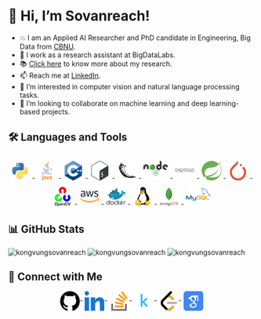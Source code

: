 
# 👋 Hi, I’m Sovanreach!
- :boom: I am an Applied AI Researcher and PhD candidate in Engineering, Big Data from [CBNU](https://cbnu.ac.kr).
- 🌱 I work as a research assistant at BigDataLabs.
- :books: [Click here](https://scholar.google.com/citations?user=qZqSMicAAAAJ&hl=en) to know more about my research.
- 📫 Reach me at [LinkedIn](https://www.linkedin.com/in/kongvungsovanreach).
- 👀 I’m interested in computer vision and natural language processing tasks.
- 💞️ I’m looking to collaborate on machine learning and deep learning-based projects.

## 🛠️ Languages and Tools
 <p align="center">
  <a href="https://www.python.org" target="_blank"><img src="https://raw.githubusercontent.com/kongvungsovanreach/kongvungsovanreach/master/assets/icons/python.svg" alt="Python" width="40" height="40"/></a> -
  <a href="https://www.java.com" target="_blank"><img src="https://raw.githubusercontent.com/kongvungsovanreach/kongvungsovanreach/master/assets/icons/java.svg" alt="Java" width="40" height="40"/></a> -
  <a href="https://www.w3schools.com/cpp/" target="_blank"><img src="https://raw.githubusercontent.com/kongvungsovanreach/kongvungsovanreach/master/assets/icons/cplusplus.svg" alt="C++" width="40" height="40"/></a> -
  <a href="https://www.gnu.org/software/bash/" target="_blank"><img src="https://raw.githubusercontent.com/kongvungsovanreach/kongvungsovanreach/master/assets/icons/bash.svg" alt="Bash" width="40" height="40"/></a> -
  <a href="https://flask.palletsprojects.com/" target="_blank"><img src="https://raw.githubusercontent.com/kongvungsovanreach/kongvungsovanreach/master/assets/icons/flask.svg" alt="Flask" width="40" height="40"/></a> -
  <a href="https://nodejs.org" target="_blank"><img src="https://raw.githubusercontent.com/kongvungsovanreach/kongvungsovanreach/master/assets/icons/nodejs.svg" alt="Node.js" width="50" height="50"/></a> -
  <a href="https://expressjs.com" target="_blank"><img src="https://raw.githubusercontent.com/kongvungsovanreach/kongvungsovanreach/master/assets/icons/express.svg" alt="Express.js" width="40" height="40"/></a> -
  <a href="https://spring.io/" target="_blank"> <img src="https://raw.githubusercontent.com/kongvungsovanreach/kongvungsovanreach/master/assets/icons/spring.svg" alt="Spring" width="40" height="40"/></a> -
  <a href="https://pytorch.org/" target="_blank"><img src="https://raw.githubusercontent.com/kongvungsovanreach/kongvungsovanreach/master/assets/icons/pytorch.svg" alt="PyTorch" width="40" height="40"/></a> -
  <a href="https://opencv.org/" target="_blank"> <img src="https://raw.githubusercontent.com/kongvungsovanreach/kongvungsovanreach/master/assets/icons/opencv.svg" alt="opencv" width="40" height="40"/></a> -
  <a href="https://aws.amazon.com" target="_blank"><img src="https://raw.githubusercontent.com/kongvungsovanreach/kongvungsovanreach/master/assets/icons/aws.svg" alt="AWS" width="40" height="40"/></a> -
  <a href="https://www.docker.com/" target="_blank"><img src="https://raw.githubusercontent.com/kongvungsovanreach/kongvungsovanreach/master/assets/icons/docker.svg" alt="Docker" width="40" height="40"/></a> -
  <a href="https://www.linux.org/" target="_blank"> <img src="https://raw.githubusercontent.com/kongvungsovanreach/kongvungsovanreach/master/assets/icons/linux.svg" alt="Linux" width="40" height="40"/></a> -
  <a href="https://www.mongodb.com/" target="_blank"> <img src="https://raw.githubusercontent.com/kongvungsovanreach/kongvungsovanreach/master/assets/icons/mongodb.svg" alt="MongoDB" width="40" height="40"/></a> -
  <a href="https://www.mysql.com/" target="_blank"> <img src="https://raw.githubusercontent.com/kongvungsovanreach/kongvungsovanreach/master/assets/icons/mysql.svg" alt="MySQL" width="50" height="50"/></a>
</p>

## 📊 GitHub Stats
<img src="https://github-readme-stats.vercel.app/api/top-langs?username=kongvungsovanreach&show_icons=true&locale=en&layout=compact"  alt="kongvungsovanreach"/>
<img src="https://github-readme-stats.vercel.app/api?username=kongvungsovanreach&show_icons=true&locale=en"  alt="kongvungsovanreach"/>
<img src="https://github-readme-streak-stats.herokuapp.com/?user=kongvungsovanreach&"  alt="kongvungsovanreach"/>

## 🔗 Connect with Me
<p align="center">
  <a href="https://github.com/kongvungsovanreach" target="blank"><img align="center" src="https://raw.githubusercontent.com/kongvungsovanreach/kongvungsovanreach/master/assets/icons/github.svg" alt="Github" height="40" width="40"/></a>-
  <a href="https://linkedin.com/in/kongvungsovanreach" target="blank"><img align="center" src="https://raw.githubusercontent.com/kongvungsovanreach/kongvungsovanreach/master/assets/icons/linkedin.svg" alt="LinkedIn" height="40" width="40"/></a>-
  <a href="https://stackoverflow.com/users/11778534" target="blank"><img align="center" src="https://raw.githubusercontent.com/kongvungsovanreach/kongvungsovanreach/master/assets/icons/stackoverflow.svg" alt="Stack Overflow" height="40" width="40"/></a>-
  <a href="https://www.kaggle.com/vungsovanreachkong" target="blank"><img align="center" src="https://raw.githubusercontent.com/kongvungsovanreach/kongvungsovanreach/master/assets/icons/kaggle.svg" alt="Kaggle" height="40" width="40"/></a>-
  <a href="https://www.leetcode.com/kongvungsovanreach" target="blank"><img align="center" src="https://raw.githubusercontent.com/kongvungsovanreach/kongvungsovanreach/master/assets/icons/leetcode.svg" alt="LeetCode" height="40" width="40"/></a>-
  <a href="https://scholar.google.com/citations?user=qZqSMicAAAAJ&hl=en" target="blank"><img align="center" src="https://raw.githubusercontent.com/kongvungsovanreach/kongvungsovanreach/master/assets/icons/google-scholar.svg" alt="Google Scholar" height="40" width="40"/></a>
</p>
